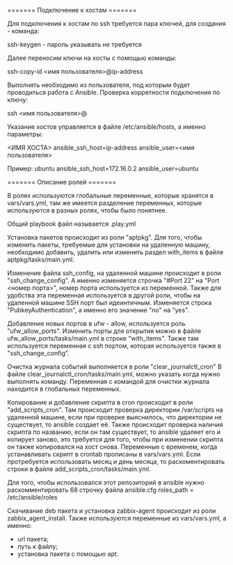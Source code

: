 ======= Подключение к хостам =======

Для подключения к хостам по ssh требуется пара ключей, для создания - команда:

ssh-keygen - пароль указывать не требуется

Далее переносим ключи на хосты с помощью команды:

ssh-copy-id <имя пользователя>@ip-address

Выполнять необходимо из пользователя, под которым будет проводиться работа с Ansible.
Проверка корретности подключения по ключу:

ssh <имя пользователя>@<ip-address>

Указание хостов управляется в файле /etc/ansible/hosts, а именно параметры:

<ИМЯ ХОСТА> ansible_ssh_host=ip-address ansible_user=<имя пользователя>

Пример: ubuntu ansible_ssh_host=172.16.0.2 ansible_user=ubuntu

======= Описание ролей =======

В ролях используются глобальные переменные, которые хранятся в vars/vars.yml, там же имеется разделение переменных, которые используются в разных ролях, чтобы было понятнее.

Общий playbook файл называется .play.yml

Установка пакетов происходит из роли "aptpkg". 
Для того, чтобы изменить пакеты, требуемые для установки на удаленную машину, необходимо добавить, удалить или изменить раздел with_items в файле aptpkg/tasks/main.yml.

Изменение файла ssh_config, на удаленной машине происходит в роли "ssh_change_config".
А именно изменяется строчка "#Port 22" на "Port <номер порта>", номер порта используется из переменной.
Также для удобства эта переменная используется в другой роли, чтобы на удаленной машине SSH порт был идеинтичным.
Изменяется строка "PubkeyAuthentication", а именно его значение "no" на "yes".

Добавление новых портов в ufw - allow, используется роль "ufw_allow_ports". 
Изменить порты для открытия можно в файле ufw_allow_ports/tasks/main.yml в строке "with_items".
Также там используется переменная с ssh портом, которая используется также в "ssh_change_config".

Очистка журнала событий выполняется в роли "clear_journalctl_cron"
В файле clear_journalctl_cron/tasks/main.yml, можно указать когда нужно выполнять команду.
Переменная с командой для очистки журнала находится в глобальных переменных.

Копирование и добавление скрипта в cron происходит в роли "add_scripts_cron".
Там происходит проверка директории /var/scripts на удаленной машине, если при проверке выяснилось, что директории не существует, то ansible создает её.
Также происходит проверка наличия скрипта по названию, если он там существует, то ansible удаляет его и копирует заново, это требуется для того,
чтобы при изменении скрипта он также копировался на хост снова.
Переменные с временем, когда устанавливать скрипт в crontab прописаны в vars/vars.yml.
Если протребуется использовать месяц и день месяца, то раскоментировать строки в файле add_scripts_cron/tasks/main.yml.

Для того, чтобы использовался этот репозиторий в ansible нужно раскомментировать 68 строчку файла ansible.cfg
roles_path    = /etc/ansible/roles

Скачивание deb пакета и установка zabbix-agent происходит из роли zabbix_agent_install.
Также используются переменные из vars/vars.yml, а именно:
- url пакета;
- путь к файлу;
- установка пакета с помощью apt.

